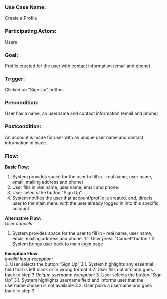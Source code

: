 
### Use Case Name: 
Create a Profile

### Participating Actors:
Users

### Goal:
Profile created for the user with contact information (email and phone)

### Trigger:
Clicked on "Sign Up” button

### Precondition:  
User has a name, an username and contact information (email and phone)

### Postcondition:  
An account is made for user with an unique user name and contact information in place.

### Flow:

**Basic Flow:**
1. System provides space for the user to fill in - real name, user name, email, mailing address and phone)
2. User fills in real name, user name, email and phone. 
3. User selects the button "Sign Up”
4. System notifies the user that account/profile is created, and, directs user to the main menu with the user already logged in into this specific account.

**Alternative Flow:**  
*User cancels*  
1. System provides space for the user to fill in - real name, user name, email, mailing address and phone. 
   1.1. User press “Cancel” button
   1.2. System brings user back to main login page

**Exception Flow:**  
*Invalid Input exception:*  
3. User selects the button “Sign Up”
   3.1. System highlights any essential field that is left blank or in wrong format
   3.2. User fills out info and goes back to step 3
*Unique username exception:* 
3. User selects the button “Sign Up”
   3.1. System highlights username field and informs user that the username chosen is not available
   3.2. User picks a username and goes back to step 3



